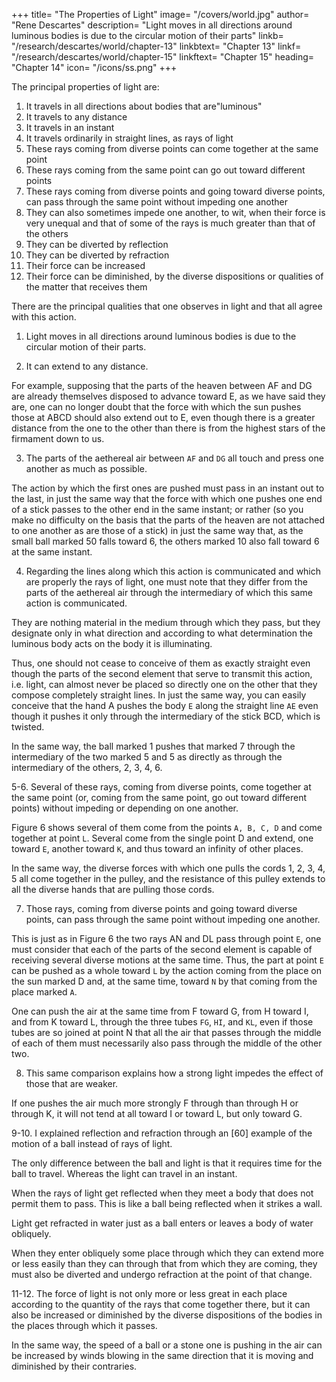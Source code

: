 +++
title= "The Properties of Light"
image= "/covers/world.jpg"
author= "Rene Descartes"
description= "Light moves in all directions around luminous bodies is due to the circular motion of their parts"
linkb= "/research/descartes/world/chapter-13"
linkbtext= "Chapter 13"
linkf= "/research/descartes/world/chapter-15"
linkftext= "Chapter 15"
heading= "Chapter 14"
icon= "/icons/ss.png"
+++


<!-- But I want to stop a while at this point to set out the properties of the action by which their eyes can be thus pushed. For they all agree so perfectly with those that we note in light that, when you have considered them, I am sure you will admit, like me, that there is no need to imagine in the stars or in the heavens any other quality but this action that is called by the name of "light." -->

The principal properties of light are:

1. It travels in all directions about bodies that are"luminous" 
2. It travels to any distance
3. It travels in an instant
4. It travels ordinarily in straight lines, as rays of light
5. These rays coming from diverse points can come together at the same point
6. These rays coming from the same point can go out toward different points
7. These rays coming from diverse points and going toward diverse points, can pass through the same point without impeding one another
8. They can also sometimes impede one another, to wit, when their force is very unequal and that of some of the rays is much greater than that of the others
9. They can be diverted by reflection
10. They can be diverted by refraction
11. Their force can be increased
12. Their force can be diminished, by the diverse dispositions or qualities of the matter that receives them


There are the principal qualities that one observes in light and that all agree with this action.

1. Light moves in all directions around luminous bodies is due to the circular motion of their parts.

2. It can extend to any distance. 

For example, supposing that the parts of the heaven between AF and DG are already themselves disposed to advance toward E, as we have said they are, one can no longer doubt that the force with which the sun pushes those at ABCD should also extend out to E, even though there is a greater distance from the one to the other than there is from the highest stars of the firmament down to us.

3. The parts of the aethereal air between `AF` and `DG` all touch and press one another as much as possible. 

The action by which the first ones are pushed must pass in an instant out to the last, in just the same way that the force with which one pushes one end of a stick passes to the other end in the same instant; or rather (so you make no difficulty on the basis that the parts of the heaven are not attached to one another as are those of a stick) in just the same way that, as the small ball marked 50 falls toward 6, the others marked 10 also fall toward 6 at the same instant.

4. Regarding the lines along which this action is communicated and which are properly the rays of light, one must note that they differ from the parts of the aethereal air <!-- second element --> through the intermediary of which this same action is communicated. 

They are nothing material in the medium through which they pass, but they designate only in what direction and according to what determination the luminous body acts on the body it is illuminating. 

Thus, one should not cease to conceive of them as exactly straight even though the parts of the second element that serve to transmit this action, i.e. light, can almost never be placed so directly one on the other that they compose completely straight lines. In just the same way, you can easily conceive that the hand A pushes the body `E` along the straight line `AE` even though it pushes it only through the intermediary of the stick BCD, which is twisted. 

In the same way, the ball marked 1 pushes that marked 7 through the intermediary of the two marked 5 and 5 as directly as through the intermediary of the others, 2, 3, 4, 6.

5-6. Several of these rays, coming from diverse points, come together at the same point (or, coming from the same point, go out toward different points) without impeding or depending on one another. 

Figure 6 shows several of them come from the points `A, B, C, D` and come together at point `L`. Several come from the single point D and extend, one toward `E`, another toward `K`, and thus toward an infinity of other places. 

In the same way, the diverse forces with which one pulls the cords 1, 2, 3, 4, 5 all come together in the pulley, and the resistance of this pulley extends to all the diverse hands that are pulling those cords.	

7. Those rays, coming from diverse points and going toward diverse points, can pass through the same point without impeding one another. 

This is just as in Figure 6 the two rays AN and DL pass through point `E`, one must consider that each of the parts of the second element is capable of receiving several diverse motions at the same time. Thus, the part at point `E` can be pushed as a whole toward `L` by the action coming from the place on the sun marked D and, at the same time, toward `N` by that coming from the place marked `A`. 

One can push the air at the same time from F toward G, from H toward I, and from K toward L, through the three tubes `FG`, `HI`, and `KL`, even if those tubes are so joined at point N that all the air that passes through the middle of each of them must necessarily also pass through the middle of the other two.

8. This same comparison explains how a strong light impedes the effect of those that are weaker.

If one pushes the air much more strongly F through than through H or through K, it will not tend at all toward I or toward L, but only toward G.	

9-10. I explained reflection and refraction through an [60] example of the motion of a ball instead of rays of light. 

<!-- the inclination to move that is transmitted from one place to another through several bodies that touch one another and that continuously fill all the space follows exactly the same path along which this same action could cause the first of those bodies to move if the others were not in its way.[61]  -->

The only difference between the ball and light is that it requires time for the ball to travel. Whereas the light can travel in an instant. <!--  action that is in it can, through the intermediary of those touching it, extend to all sorts of distances in an instant. -->

When the rays of light get reflected when they meet a body that does not permit them to pass. This is like a ball being reflected when it strikes a wall. 

Light get refracted in water just as a ball enters or leaves a body of water obliquely.

When they enter obliquely some place through which they can extend more or less easily than they can through that from which they are coming, they must also be diverted and undergo refraction at the point of that change.

11-12. The force of light is not only more or less great in each place according to the quantity of the rays that come together there, but it can also be increased or diminished by the diverse dispositions of the bodies in the places through which it passes. 

In the same way, the speed of a ball or a stone one is pushing in the air can be increased by winds blowing in the same direction that it is moving and diminished by their contraries.
